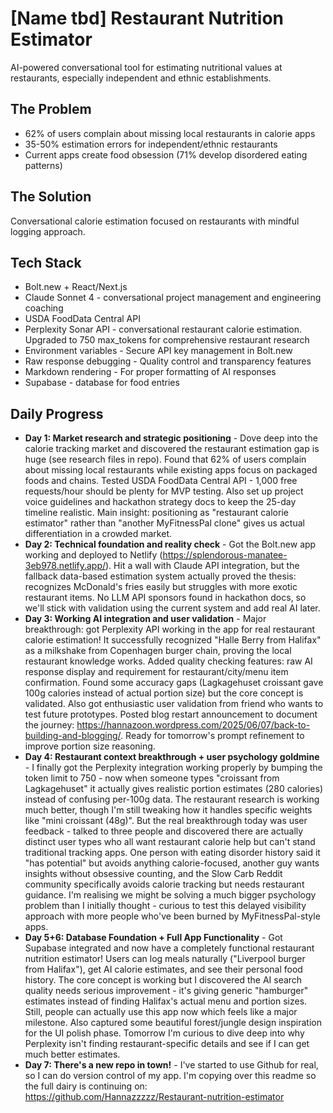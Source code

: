 # [Name tbd] Restaurant Nutrition Estimator

AI-powered conversational tool for estimating nutritional values at restaurants, especially independent and ethnic establishments.

## The Problem
- 62% of users complain about missing local restaurants in calorie apps
- 35-50% estimation errors for independent/ethnic restaurants
- Current apps create food obsession (71% develop disordered eating patterns)

## The Solution
Conversational calorie estimation focused on restaurants with mindful logging approach.

## Tech Stack
- Bolt.new + React/Next.js
- Claude Sonnet 4 - conversational project management and engineering coaching
- USDA FoodData Central API
- Perplexity Sonar API - conversational restaurant calorie estimation. Upgraded to 750 max_tokens for comprehensive restaurant research
- Environment variables - Secure API key management in Bolt.new
- Raw response debugging - Quality control and transparency features
- Markdown rendering - For proper formatting of AI responses
- Supabase - database for food entries

## Daily Progress
- **Day 1: Market research and strategic positioning** - Dove deep into the calorie tracking market and discovered the restaurant estimation gap is huge (see research files in repo). Found that 62% of users complain about missing local restaurants while existing apps focus on packaged foods and chains. Tested USDA FoodData Central API - 1,000 free requests/hour should be plenty for MVP testing. Also set up project voice guidelines and hackathon strategy docs to keep the 25-day timeline realistic. Main insight: positioning as "restaurant calorie estimator" rather than "another MyFitnessPal clone" gives us actual differentiation in a crowded market.
- **Day 2: Technical foundation and reality check** - Got the Bolt.new app working and deployed to Netlify (https://splendorous-manatee-3eb978.netlify.app/). Hit a wall with Claude API integration, but the fallback data-based estimation system actually proved the thesis: recognizes McDonald's fries easily but struggles with more exotic restaurant items. No LLM API sponsors found in hackathon docs, so we'll stick with validation using the current system and add real AI later. 
- **Day 3: Working AI integration and user validation** - Major breakthrough: got Perplexity API working in the app for real restaurant calorie estimation! It successfully recognized "Halle Berry from Halifax" as a milkshake from Copenhagen burger chain, proving the local restaurant knowledge works. Added quality checking features: raw AI response display and requirement for restaurant/city/menu item confirmation. Found some accuracy gaps (Lagkagehuset croissant gave 100g calories instead of actual portion size) but the core concept is validated. Also got enthusiastic user validation from friend who wants to test future prototypes. Posted blog restart announcement to document the journey: https://hannazoon.wordpress.com/2025/06/07/back-to-building-and-blogging/. Ready for tomorrow's prompt refinement to improve portion size reasoning.
- **Day 4: Restaurant context breakthrough + user psychology goldmine** - I finally got the Perplexity integration working properly by bumping the token limit to 750 - now when someone types "croissant from Lagkagehuset" it actually gives realistic portion estimates (280 calories) instead of confusing per-100g data. The restaurant research is working much better, though I'm still tweaking how it handles specific weights like "mini croissant (48g)". But the real breakthrough today was user feedback - talked to three people and discovered there are actually distinct user types who all want restaurant calorie help but can't stand traditional tracking apps. One person with eating disorder history said it "has potential" but avoids anything calorie-focused, another guy wants insights without obsessive counting, and the Slow Carb Reddit community specifically avoids calorie tracking but needs restaurant guidance. I'm realising we might be solving a much bigger psychology problem than I initially thought - curious to test this delayed visibility approach with more people who've been burned by MyFitnessPal-style apps.
- **Day 5+6: Database Foundation + Full App Functionality** - Got Supabase integrated and now have a completely functional restaurant nutrition estimator! Users can log meals naturally ("Liverpool burger from Halifax"), get AI calorie estimates, and see their personal food history. The core concept is working but I discovered the AI search quality needs serious improvement - it's giving generic "hamburger" estimates instead of finding Halifax's actual menu and portion sizes. Still, people can actually use this app now which feels like a major milestone. Also captured some beautiful forest/jungle design inspiration for the UI polish phase. Tomorrow I'm curious to dive deep into why Perplexity isn't finding restaurant-specific details and see if I can get much better estimates.
- **Day 7: There's a new repo in town!** - I've started to use Github for real, so I can do version control of my app. I'm copying over this readme so the full dairy is continuing on: https://github.com/Hannazzzzz/Restaurant-nutrition-estimator
